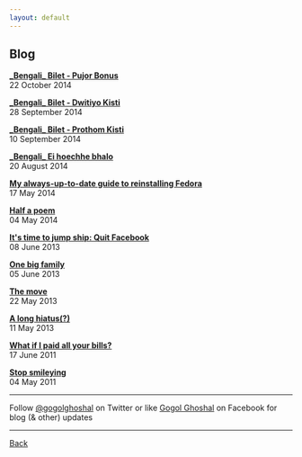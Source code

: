 ```yaml
---
layout: default
---
```


## Blog

[**\_Bengali\_ Bilet - Pujor Bonus**](posts/2014-10-22-bilet-pujo.md)  
22 October 2014  

[**\_Bengali\_ Bilet - Dwitiyo Kisti**](posts/2014-09-28-bilet-second.md)  
28 September 2014  

[**\_Bengali\_ Bilet - Prothom Kisti**](posts/2014-09-10-bilet-first.md)  
10 September 2014  

[**\_Bengali\_ Ei hoechhe bhalo**](posts/2014-08-20-announce-bengali.md)  
20 August 2014  

[**My always-up-to-date guide to reinstalling Fedora**](posts/2014-05-17-my-always-up-to-date-guide-to-reinstalling-fedora.md)  
17 May 2014  

[**Half a poem**](posts/2014-05-04-half-a-poem.md)  
04 May 2014  

[**It's time to jump ship: Quit Facebook**](posts/2013-06-08-quit-facebook.md)  
08 June 2013  

[**One big family**](posts/2013-06-05-one-big-family.md)  
05 June 2013  

[**The move**](posts/2013-05-22-the-move.md)  
22 May 2013  

[**A long hiatus(?)**](posts/2013-05-11-a-long-hiatus.md)  
11 May 2013  

[**What if I paid all your bills?**](posts/2011-06-17-what-if-i-paid-all-your-bills.md)  
17 June 2011  

[**Stop smileying**](posts/2011-05-04-stop-smileying.md)  
04 May 2011  


* * *

Follow [@gogolghoshal](https://twitter.com/gogolghoshal) on Twitter or like [Gogol Ghoshal](https://www.facebook.com/GogolGhoshal) on Facebook for blog (& other) updates

* * *

[Back](./)
